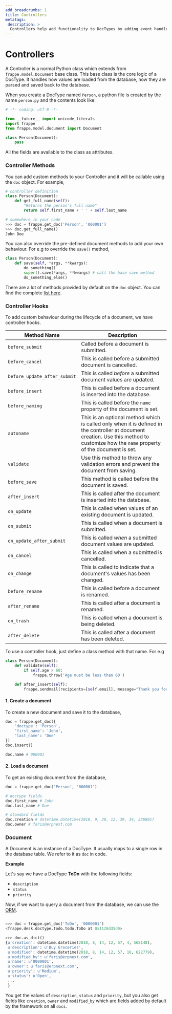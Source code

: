 ```yaml
---
add_breadcrumbs: 1
title: Controllers
metatags:
 description: >
  Controllers help add functionality to DocTypes by adding event handlers in a Python Class
---
```

# Controllers

A Controller is a normal Python class which extends from `frappe.model.Document` base class. This base class is the core logic of a DocType. It handles how values are loaded from the database, how they are parsed and saved back to the database.

When you create a DocType named `Person`, a python file is created by the name `person.py` and the contents look like:

```python
# -*- coding: utf-8 -*-

from __future__ import unicode_literals
import frappe
from frappe.model.document import Document

class Person(Document):
	pass

```

All the fields are available to the class as attributes.

### Controller Methods

You can add custom methods to your Controller and it will be callable using the `doc` object. For example,

```python
# controller definition
class Person(Document):
	def get_full_name(self):
        "Returns the person's full name"
        return self.first_name + ' ' + self.last_name

# somewhere in your code
>>> doc = frappe.get_doc('Person', '000001')
>>> doc.get_full_name()
John Doe
```

You can also override the pre-defined document methods to add your own behaviour. For e.g to override the `save()` method,

```python
class Person(Document):
	def save(self, *args, **kwargs):
        do_something()
        super().save(*args, **kwargs) # call the base save method
        do_something_else()
```

There are a lot of methods provided by default on the `doc` object. You can find the complete [list here](/docs/user/en/api/document#document-methods).


### Controller Hooks

To add custom behaviour during the lifecycle of a document, we have controller hooks.

Method Name | Description
-----------------------------|-------------
`before_submit`              | Called before a document is submitted.
`before_cancel`              | This is called before a submitted document is cancelled.
`before_update_after_submit` | This is called *before* a submitted document values are updated.
`before_insert`              | This is called before a document is inserted into the database.
`before_naming`              | This is called before the `name` property of the document is set.
`autoname`                   | This is an optional method which is called only when it is defined in the controller at document creation. Use this method to customize how the `name` property of the document is set.
`validate`                   | Use this method to throw any validation errors and prevent the document from saving.
`before_save`                | This method is called before the document is saved.
`after_insert`               | This is called after the document is inserted into the database.
`on_update`                  | This is called when values of an existing document is updated.
`on_submit`                  | This is called when a document is submitted.
`on_update_after_submit`     | This is called *when* a submitted document values are updated.
`on_cancel`                  | This is called when a submitted is cancelled.
`on_change`                  | This is called to indicate that a document's values has been changed.
`before_rename`              | This is called before a document is renamed.
`after_rename`               | This is called after a document is renamed.
`on_trash`                   | This is called when a document is being deleted.
`after_delete`               | This is called after a document has been deleted.

To use a controller hook, just define a class method with that name. For e.g

```python
class Person(Document):
	def validate(self):
        if self.age > 60:
            frappe.throw('Age must be less than 60')

    def after_insert(self):
        frappe.sendmail(recipients=[self.email], message="Thank you for registering!")
```

#### 1. Create a document

To create a new document and save it to the database,

```python
doc = frappe.get_doc({
    'doctype': 'Person',
    'first_name': 'John',
    'last_name': 'Doe'
})
doc.insert()

doc.name # 000001
```

#### 2. Load a document

To get an existing document from the database,

```python
doc = frappe.get_doc('Person', '000001')

# doctype fields
doc.first_name # John
doc.last_name # Doe

# standard fields
doc.creation # datetime.datetime(2018, 9, 20, 12, 39, 34, 236801)
doc.owner # faris@erpnext.com
```

### Document

A Document is an instance of a DocType. It usually maps to a single row in the
database table. We refer to it as `doc` in code.

**Example**

Let's say we have a DocType **ToDo** with the following fields:

- `description`
- `status`
- `priority`

Now, if we want to query a document from the database, we can use the [ORM](#orm).

```python

>>> doc = frappe.get_doc('ToDo', '0000001')
<frappe.desk.doctype.todo.todo.ToDo at 0x1128d35d0>

>>> doc.as_dict()
{u'creation': datetime.datetime(2018, 8, 14, 12, 57, 4, 568148),
 u'description': u'Buy Groceries',
 u'modified': datetime.datetime(2018, 8, 14, 12, 57, 16, 622779),
 u'modified_by': u'faris@erpnext.com',
 u'name': u'0000001',
 u'owner': u'faris@erpnext.com',
 u'priority': u'Medium',
 u'status': u'Open',
 ...
 }
```

You get the values of `description`, `status` and `priority`, but you also get fields like `creation`, `owner` and `modified_by` which are fields added by default by the framework on all `docs`.


